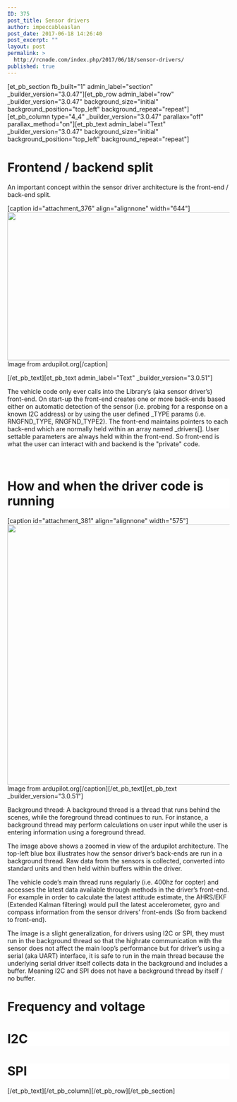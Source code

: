 ```yaml
---
ID: 375
post_title: Sensor drivers
author: impeccableaslan
post_date: 2017-06-18 14:26:40
post_excerpt: ""
layout: post
permalink: >
  http://rcnode.com/index.php/2017/06/18/sensor-drivers/
published: true
---
```

[et_pb_section fb_built="1" admin_label="section" _builder_version="3.0.47"][et_pb_row admin_label="row" _builder_version="3.0.47" background_size="initial" background_position="top_left" background_repeat="repeat"][et_pb_column type="4_4" _builder_version="3.0.47" parallax="off" parallax_method="on"][et_pb_text admin_label="Text" _builder_version="3.0.47" background_size="initial" background_position="top_left" background_repeat="repeat"]<h1>Frontend / backend split</h1>
<p>An important concept within the sensor driver architecture is the front-end / back-end split.</p>
<p>[caption id="attachment_376" align="alignnone" width="644"]<img class="size-full wp-image-376" src="http://rcnode.com/wp-content/uploads/2017/06/Front-end-back-end.png" alt="" width="644" height="336" /> Image from ardupilot.org[/caption]</p>
[/et_pb_text][et_pb_text admin_label="Text" _builder_version="3.0.51"]<p>The vehicle code only ever calls into the Library&rsquo;s (aka sensor driver&rsquo;s) front-end. On start-up the front-end creates one or more back-ends based either on automatic detection of the sensor (i.e. probing for a response on a known I2C address) or by using the user defined _TYPE params (i.e. RNGFND_TYPE, RNGFND_TYPE2). The front-end maintains pointers to each back-end which are normally held within an array named _drivers[]. User settable parameters are always held within the front-end. So front-end is what the user can interact with and backend is the "private" code.</p>
<p>&nbsp;</p>
<h1 style="background-color: #ffffff;">How and when the driver code is running</h1>
[caption id="attachment_381" align="alignnone" width="575"]<img class="size-full wp-image-381" src="http://rcnode.com/wp-content/uploads/2017/06/driver-code.png" alt="" width="575" height="590" /> Image from ardupilot.org[/caption][/et_pb_text][et_pb_text _builder_version="3.0.51"]<p>Background thread: A background thread is a thread that runs behind the scenes, while the foreground thread continues to run. For instance, a background thread may perform calculations on user input while the user is entering information using a foreground thread.</p>
<p>The image above shows a zoomed in view of the <g class="gr_ gr_23 gr-alert gr_spell gr_inline_cards gr_run_anim ContextualSpelling ins-del multiReplace" id="23" data-gr-id="23">ardupilot</g> architecture. The top-left blue box illustrates how the sensor driver&rsquo;s <g class="gr_ gr_24 gr-alert gr_spell gr_inline_cards gr_run_anim ContextualSpelling" id="24" data-gr-id="24">back-ends</g> are run in a background thread. Raw data from the sensors is collected, converted into standard units and then held within buffers within the driver.</p>
<p>The vehicle code&rsquo;s main thread runs regularly (i.e. 400hz for <g class="gr_ gr_19 gr-alert gr_spell gr_inline_cards gr_run_anim ContextualSpelling" id="19" data-gr-id="19">copter</g>) and accesses the latest data available through methods in the driver&rsquo;s front-end. For <g class="gr_ gr_28 gr-alert gr_gramm gr_inline_cards gr_run_anim Punctuation only-ins replaceWithoutSep" id="28" data-gr-id="28">example</g> in order to calculate the latest attitude estimate, the AHRS/EKF (Extended Kalman filtering) would pull the latest accelerometer, gyro and compass information from the sensor drivers&rsquo; front-ends (So from <g class="gr_ gr_20 gr-alert gr_spell gr_inline_cards gr_run_anim ContextualSpelling" id="20" data-gr-id="20">backend</g> to <g class="gr_ gr_21 gr-alert gr_spell gr_inline_cards gr_run_anim ContextualSpelling" id="21" data-gr-id="21">front-end</g>).</p>
<p>The image is a slight generalization, for drivers using I2C or SPI, they must run in the background thread so that the <g class="gr_ gr_22 gr-alert gr_spell gr_inline_cards gr_run_anim ContextualSpelling ins-del multiReplace" id="22" data-gr-id="22">highrate</g> communication with the sensor does not affect the main loop&rsquo;s performance but for driver&rsquo;s using a serial (aka UART) interface, it is safe to run in the main thread because the underlying serial driver itself collects data in the background and includes a buffer. Meaning I2C and SPI does not have a background thread by itself / no buffer.</p>
<h1 style="background-color: #ffffff;"></h1>
<h1 style="background-color: #ffffff;"></h1>
<h1 style="background-color: #ffffff;">Frequency and voltage</h1>
<h1 style="background-color: #ffffff;"></h1>
<h1 style="background-color: #ffffff;">I2C</h1>
<h1 style="background-color: #ffffff;"></h1>
<h1 style="background-color: #ffffff;">SPI</h1>[/et_pb_text][/et_pb_column][/et_pb_row][/et_pb_section]